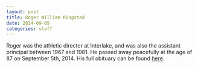 ```yaml
---
layout: post
title: Roger William Ringstad
date: 2014-09-05
categories: staff
---
```

Roger was the athletic director at Interlake, and was also the assistant principal between 1967 and 1981.  He passed away peacefully at the age of 87 on September 5th, 2014.  His full obituary can be found [here](http://tinyurl.com/kao939f).

